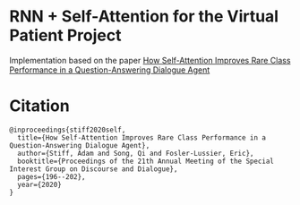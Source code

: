 # RNN + Self-Attention for the Virtual Patient Project
Implementation based on the paper [How Self-Attention Improves Rare Class Performance in a Question-Answering Dialogue Agent](https://www.aclweb.org/anthology/2020.sigdial-1.24.pdf)
# Citation
```
@inproceedings{stiff2020self,
  title={How Self-Attention Improves Rare Class Performance in a Question-Answering Dialogue Agent},
  author={Stiff, Adam and Song, Qi and Fosler-Lussier, Eric},
  booktitle={Proceedings of the 21th Annual Meeting of the Special Interest Group on Discourse and Dialogue},
  pages={196--202},
  year={2020}
}
```
